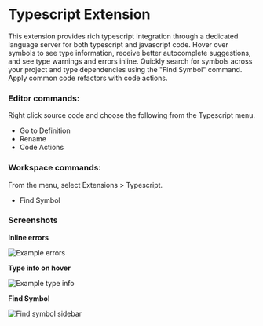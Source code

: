 # Typescript Extension

This extension provides rich typescript integration through a dedicated language server for both typescript and javascript code. Hover over symbols to see type information, receive better autocomplete suggestions, and see type warnings and errors inline. Quickly search for symbols across your project and type dependencies using the "Find Symbol" command. Apply common code refactors with code actions.

### Editor commands:

Right click source code and choose the following from the Typescript menu.

* Go to Definition
* Rename
* Code Actions

### Workspace commands:

From the menu, select Extensions > Typescript.

* Find Symbol

### Screenshots

**Inline errors**

![Example errors](https://raw.githubusercontent.com/apexskier/nova-typescript/14378cc1fccc752cff1bceef2706f98915966a3b/typescript.novaextension/Images/README/example-error.png)

**Type info on hover**

![Example type info](https://raw.githubusercontent.com/apexskier/nova-typescript/14378cc1fccc752cff1bceef2706f98915966a3b/typescript.novaextension/Images/README/example-typeinfo.png)

**Find Symbol**

![Find symbol sidebar](https://raw.githubusercontent.com/apexskier/nova-typescript/fdf669355c7ffcec4a943ebc9de76b45738f08a7/typescript.novaextension/Images/README/example-findsymbol.png)
